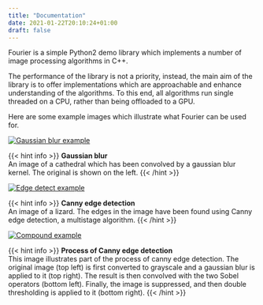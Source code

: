 ```yaml
---
title: "Documentation"
date: 2021-01-22T20:10:24+01:00
draft: false
---
```


Fourier is a simple Python2 demo library which implements a number of image processing algorithms in C++. 

The performance of the library is not a priority, instead, the main aim of the library is to offer implementations which are approachable and enhance understanding of the algorithms. To this end, all algorithms run single threaded on a CPU, rather than being offloaded to a GPU.

Here are some example images which illustrate what Fourier can be used for.

[![Gaussian blur example](./examples/fourier_example1.jpeg)](./examples/fourier_example1.jpeg)

{{< hint info >}}
**Gaussian blur**\
An image of a cathedral which has been convolved by a gaussian blur kernel. The original is shown on the left.
{{< /hint >}}

[![Edge detect example](./examples/fourier_example2.jpg)](./examples/fourier_example2.jpg)

{{< hint info >}}
**Canny edge detection**\
An image of a lizard. The edges in the image have been found using Canny edge detection, a multistage algorithm.
{{< /hint >}}

[![Compound example](./examples/fourier_example3.jpeg)](./examples/fourier_example3.jpeg)

{{< hint info >}}
**Process of Canny edge detection**\
This image illustrates part of the process of canny edge detection. The original image (top left) is first converted to grayscale and a gaussian blur is applied to it (top right). The result is then convolved with the two Sobel operators (bottom left). Finally, the image is suppressed, and then double thresholding is applied to it (bottom right).
{{< /hint >}}
